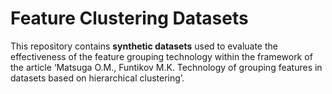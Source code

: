 # Feature Clustering Datasets

This repository contains **synthetic datasets** used to evaluate the effectiveness of the feature grouping technology within the framework of the article ‘Matsuga O.M., Funtikov M.K. Technology of grouping features in datasets based on hierarchical clustering’.
